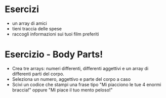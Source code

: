 # Esercizi

* un array di amici
* tieni traccia delle spese
* raccogli informazioni sui tuoi film preferiti


# Esercizio - Body Parts!

- Crea tre arrays: numeri differenti, differenti aggettivi e un array di differenti parti del corpo. 
- Seleziona un numero, aggettivo e parte del corpo a caso
- Scivi un codice che stampi una frase tipo "Mi piacciono le tue 4 enormi braccia!" oppure "Mi piace il tuo mento peloso!"
